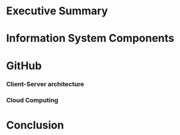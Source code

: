 # **Executive Summary**

# **Information System Components**

# **GitHub**

### Client-Server architecture

### Cloud Computing

# **Conclusion**
